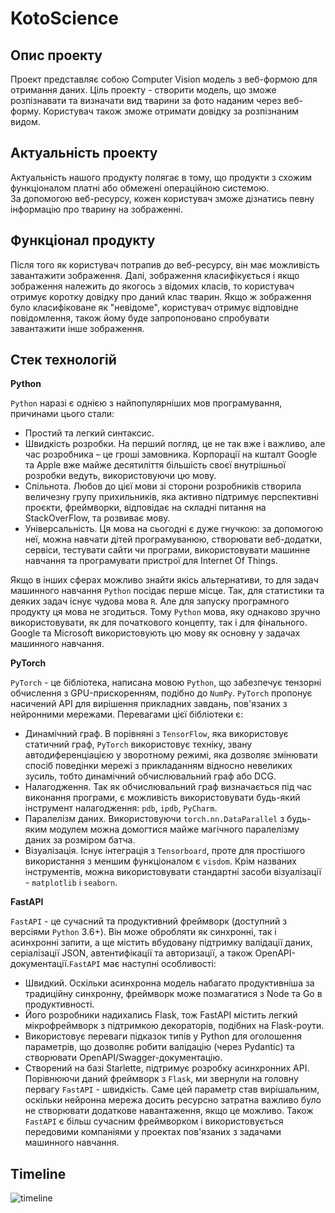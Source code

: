 # KotoScience

## Опис проекту
Проект представляє собою Computer Vision модель з веб-формою для отримання даних.
Ціль проекту - створити модель, що зможе розпізнавати та визначати вид тварини за фото
наданим через веб-форму. Користувач також зможе отримати довідку за розпізнаним видом.

## Актуальність проекту
Актуальність нашого продукту полягає в тому, що продукти з схожим функціоналом платні або обмежені операційною системою.  
За допомогою веб-ресурсу, кожен користувач зможе дізнатись певну інформацію про тварину на зображенні.

## Функціонал продукту
Після того як користувач потрапив до веб-ресурсу, він має можливість завантажити зображення.
Далі, зображення класифікується і якщо зображення належить до якогось з відомих класів, то користувач отримує коротку довідку про даний клас тварин.
Якщо ж зображення було класифіковане як "невідоме", користувач отримує відповідне повідомлення, також йому буде запропоновано спробувати завантажити інше зображення.

## Стек технологій

**Python**

`Python` наразі є однією з найпопулярніших мов програмування, причинами цього стали:
* Простий та легкий синтаксис.
* Швидкість розробки. На перший погляд, це не так вже і важливо, але час розробника – це гроші замовника. Корпорації на кшталт Google та Apple вже майже десятиліття більшість своєї внутрішньої розробки ведуть, використовуючи цю мову.
* Спільнота. Любов до цієї мови зі сторони розробників створила величезну групу прихильників, яка активно підтримує перспективні проєкти, фреймворки, відповідає на складні питання на StackOverFlow, та розвиває мову.
* Універсальність. Ця мова на сьогодні є дуже гнучкою: за допомогою неї, можна навчати дітей програмуванюю, створювати веб-додатки, сервіси, тестувати сайти чи програми, використовувати машинне навчання та програмувати пристрої для Internet Of Things.

Якщо в інших сферах можливо знайти якісь альтернативи, то для задач машинного навчання `Python` посідає перше місце. Так, для статистики та деяких задач існує чудова мова `R`. Але для запуску програмного продукту ця мова не згодиться. Тому `Python` мова, яку однаково зручно використовувати, як для початкового концепту, так і для фінального. Google та Microsoft використовують цю мову як основну у задачах машинного навчання.

**PyTorch**

`PyTorch` - це бібліотека, написана мовою `Python`, що забезпечує тензорні обчислення з GPU-прискоренням, подібно до `NumPy`. `PyTorch` пропонує насичений API для вирішення прикладних завдань, пов'язаних з нейронними мережами. Перевагами цієї бібліотеки є:
* Динамічний граф. В порівняні з `TensorFlow`, яка використовує статичний граф, `PyTorch` використовує техніку, звану автодиференціацією у зворотному режимі, яка дозволяє змінювати спосіб поведінки мережі з прикладанням відносно невеликих зусиль, тобто динамічний обчислювальний граф або DCG.
* Налагодження. Так як обчислювальний граф визначається під час виконання програми, є можливість використовувати будь-який інструмент налагодження: `pdb`, `ipdb`, `PyCharm`.
* Паралелізм даних. Використовуючи `torch.nn.DataParallel` з будь-яким модулем можна домогтися майже магічного паралелізму даних за розміром батча.
* Візуалізація. Існує інтеграція з `Tensorboard`, проте для простішого використання з меншим функціоналом є `visdom`. Крім названих інструментів, можна використовувати стандартні засоби візуалізації - `matplotlib` і `seaborn`.

**FastAPI**

`FastAPI` - це сучасний та продуктивний фреймворк (доступний з версіями `Python` 3.6+). Він може обробляти як синхронні, так і асинхронні запити, а ще містить вбудовану підтримку валідації даних, серіалізації JSON, автентифікації та авторизації, а також OpenAPI-документації.`FastAPI` має наступні особливості:
* Швидкий. Оскільки асинхронна модель набагато продуктивніша за традиційну синхронну, фреймворк може позмагатися з Node та Go в продуктивності.
* Його розробники надихались Flask, тож FastAPI містить легкий мікрофреймворк з підтримкою декораторів, подібних на Flask-роути.
* Використовує переваги підказок типів у Python для оголошення параметрів, що дозволяє робити валідацію (через Pydantic) та створювати OpenAPI/Swagger-документацію.
* Створений на базі Starlette, підтримує розробку асинхронних API.
Порівнюючи даний фреймворк з `Flask`, ми звернули на головну первагу `FastAPI` - швидкість. Саме цей параметр став вирішальним, оскільки нейронна мережа досить ресурсно затратна важливо було не створювати додаткове навантаження, якщо це можливо. Також `FastAPI` є більш сучасним фреймворком і використовується передовими компаніями у проектах пов'язаних з задачами машинного навчання.

## Timeline

![timeline](https://github.com/shooterdimon/KotoScience/blob/main/timeline/timeline.png)
